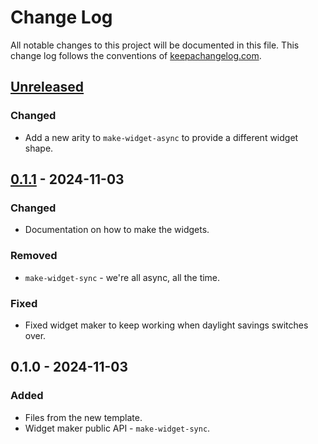 # Change Log
All notable changes to this project will be documented in this file. This change log follows the conventions of [keepachangelog.com](http://keepachangelog.com/).

## [Unreleased]
### Changed
- Add a new arity to `make-widget-async` to provide a different widget shape.

## [0.1.1] - 2024-11-03
### Changed
- Documentation on how to make the widgets.

### Removed
- `make-widget-sync` - we're all async, all the time.

### Fixed
- Fixed widget maker to keep working when daylight savings switches over.

## 0.1.0 - 2024-11-03
### Added
- Files from the new template.
- Widget maker public API - `make-widget-sync`.

[Unreleased]: https://sourcehost.site/your-name/dwia/compare/0.1.1...HEAD
[0.1.1]: https://sourcehost.site/your-name/dwia/compare/0.1.0...0.1.1
